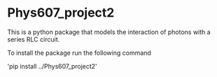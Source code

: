 # Phys607_project2

This is a python package that models 
the interaction of photons with a 
series RLC circuit. 

To install the package run the following command

'pip install ../Phys607_project2'